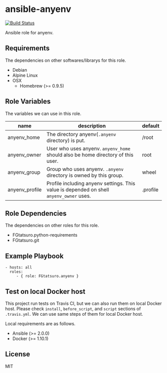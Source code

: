 ansible-anyenv
====================================

[![Build Status](https://travis-ci.org/FGtatsuro/ansible-anyenv.svg?branch=master)](https://travis-ci.org/FGtatsuro/ansible-anyenv)

Ansible role for anyenv.

Requirements
------------

The dependencies on other softwares/librarys for this role.

- Debian
- Alpine Linux
- OSX
  - Homebrew (>= 0.9.5)

Role Variables
--------------

The variables we can use in this role.

|name|description|default|
|---|---|---|
|anyenv_home|The directory anyenv(`.anyenv` directory) is put.|/root|
|anyenv_owner|User who uses anyenv. `anyenv_home` should also be home directory of this user.|root|
|anyenv_group|Group who uses anyenv. `.anyenv` directory is owned by this group.|wheel|
|anyenv_profile|Profile including anyenv settings. This value is depended on shell `anyenv_owner` uses.|.profile|

Role Dependencies
-----------------

The dependencies on other roles for this role.

- FGtatsuro.python-requirements
- FGtatsuro.git

Example Playbook
----------------

    - hosts: all
      roles:
         - { role: FGtatsuro.anyenv }

Test on local Docker host
-------------------------

This project run tests on Travis CI, but we can also run them on local Docker host.
Please check `install`, `before_script`, and `script` sections of `.travis.yml`.
We can use same steps of them for local Docker host.

Local requirements are as follows.

- Ansible (>= 2.0.0)
- Docker (>= 1.10.1)

License
-------

MIT

